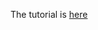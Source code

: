The tutorial is [here](https://github.com/chaosAD/ST-Link-SWD-No-SRST/wiki/Disabling-the-ST-Link-SRST)
